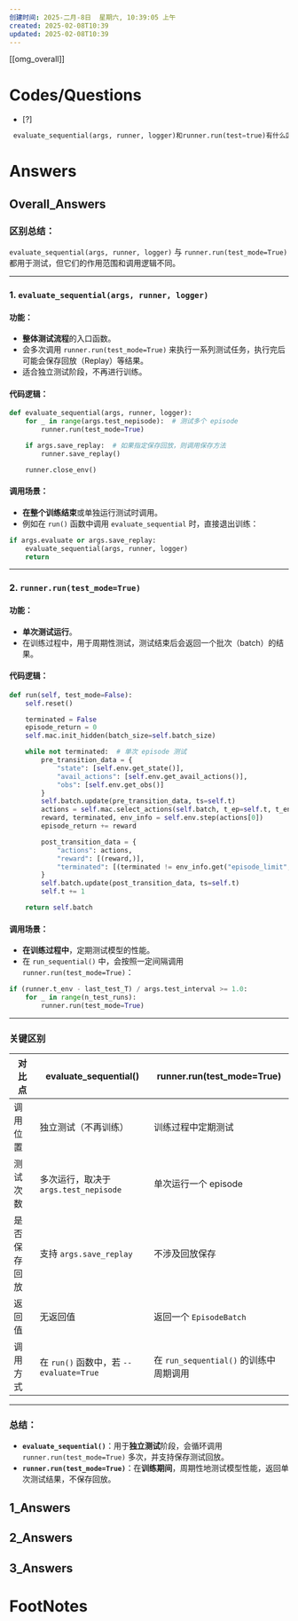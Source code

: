 ```yaml
---
创建时间: 2025-二月-8日  星期六, 10:39:05 上午
created: 2025-02-08T10:39
updated: 2025-02-08T10:39
---
```

[[omg_overall]]



# Codes/Questions

- [?] 


```python
 evaluate_sequential(args, runner, logger)和runner.run(test=true)有什么区别
```


# Answers

## Overall_Answers
### **区别总结**：  
`evaluate_sequential(args, runner, logger)` 与 `runner.run(test_mode=True)` 都用于测试，但它们的作用范围和调用逻辑不同。  

---

### **1. `evaluate_sequential(args, runner, logger)`**
#### **功能**：  
- **整体测试流程**的入口函数。
- 会多次调用 `runner.run(test_mode=True)` 来执行一系列测试任务，执行完后可能会保存回放（Replay）等结果。  
- 适合独立测试阶段，不再进行训练。

#### **代码逻辑**：
```python
def evaluate_sequential(args, runner, logger):
    for _ in range(args.test_nepisode):  # 测试多个 episode
        runner.run(test_mode=True)

    if args.save_replay:  # 如果指定保存回放，则调用保存方法
        runner.save_replay()

    runner.close_env()
```

#### **调用场景**：
- **在整个训练结束**或单独运行测试时调用。
- 例如在 `run()` 函数中调用 `evaluate_sequential` 时，直接退出训练：
```python
if args.evaluate or args.save_replay:
    evaluate_sequential(args, runner, logger)
    return
```

---

### **2. `runner.run(test_mode=True)`**
#### **功能**：  
- **单次测试运行**。  
- 在训练过程中，用于周期性测试，测试结束后会返回一个批次（batch）的结果。

#### **代码逻辑**：
```python
def run(self, test_mode=False):
    self.reset()

    terminated = False
    episode_return = 0
    self.mac.init_hidden(batch_size=self.batch_size)

    while not terminated:  # 单次 episode 测试
        pre_transition_data = {
            "state": [self.env.get_state()],
            "avail_actions": [self.env.get_avail_actions()],
            "obs": [self.env.get_obs()]
        }
        self.batch.update(pre_transition_data, ts=self.t)
        actions = self.mac.select_actions(self.batch, t_ep=self.t, t_env=self.t_env, test_mode=test_mode)
        reward, terminated, env_info = self.env.step(actions[0])
        episode_return += reward

        post_transition_data = {
            "actions": actions,
            "reward": [(reward,)],
            "terminated": [(terminated != env_info.get("episode_limit", False),)],
        }
        self.batch.update(post_transition_data, ts=self.t)
        self.t += 1

    return self.batch
```

#### **调用场景**：
- **在训练过程中**，定期测试模型的性能。  
- 在 `run_sequential()` 中，会按照一定间隔调用 `runner.run(test_mode=True)`：
```python
if (runner.t_env - last_test_T) / args.test_interval >= 1.0:
    for _ in range(n_test_runs):
        runner.run(test_mode=True)
```

---

### **关键区别**

| **对比点**           | **evaluate_sequential()**                | **runner.run(test_mode=True)**            |
|----------------------|-------------------------------------------|-------------------------------------------|
| 调用位置             | 独立测试（不再训练）                      | 训练过程中定期测试                        |
| 测试次数             | 多次运行，取决于 `args.test_nepisode`      | 单次运行一个 episode                      |
| 是否保存回放         | 支持 `args.save_replay`                   | 不涉及回放保存                            |
| 返回值               | 无返回值                                  | 返回一个 `EpisodeBatch`                   |
| 调用方式             | 在 `run()` 函数中，若 `--evaluate=True`   | 在 `run_sequential()` 的训练中周期调用    |

---

### **总结**：
- **`evaluate_sequential()`**：用于**独立测试**阶段，会循环调用 `runner.run(test_mode=True)` 多次，并支持保存测试回放。  
- **`runner.run(test_mode=True)`**：在**训练期间**，周期性地测试模型性能，返回单次测试结果，不保存回放。

## 1_Answers


## 2_Answers


## 3_Answers




# FootNotes
